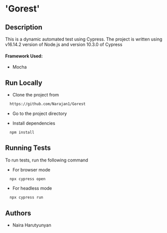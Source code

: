 
# 'Gorest' 


## Description

This is a dynamic automated test using Cypress.
The project is written using v16.14.2 version of Node.js and version 10.3.0 of Cypress

#### Framework Used: 
- Mocha

## Run Locally

- Clone the project from

```bash
  https://github.com/Narajan1/Gorest
```

- Go to the project directory

- Install dependencies

```bash
  npm install
```

## Running Tests

To run tests, run the following command

- For browser mode

```bash
  npx cypress open
```

- For headless mode
```bash
  npx cypress run
```


## Authors

- Naira Harutyunyan
